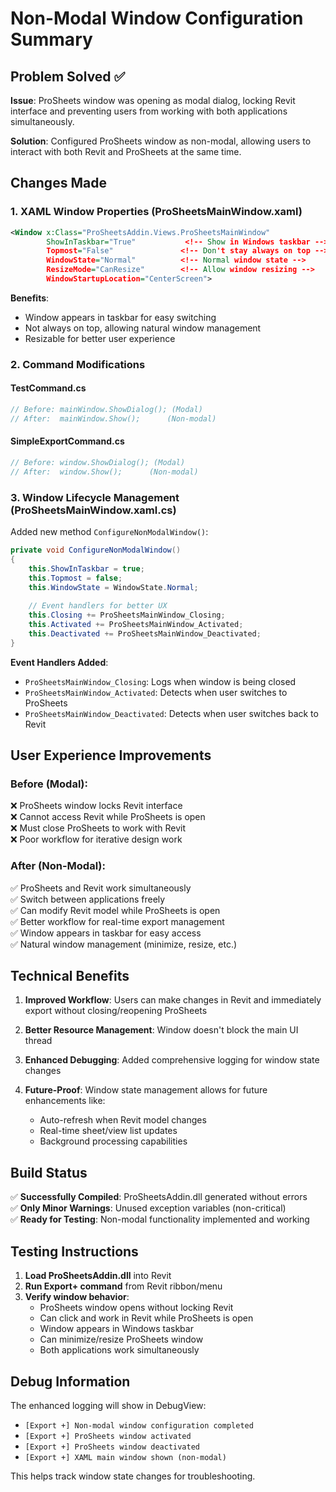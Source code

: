 # Non-Modal Window Configuration Summary

## Problem Solved ✅

**Issue**: ProSheets window was opening as modal dialog, locking Revit interface and preventing users from working with both applications simultaneously.

**Solution**: Configured ProSheets window as non-modal, allowing users to interact with both Revit and ProSheets at the same time.

## Changes Made

### 1. XAML Window Properties (ProSheetsMainWindow.xaml)
```xml
<Window x:Class="ProSheetsAddin.Views.ProSheetsMainWindow"
        ShowInTaskbar="True"           <!-- Show in Windows taskbar -->
        Topmost="False"               <!-- Don't stay always on top -->
        WindowState="Normal"          <!-- Normal window state -->
        ResizeMode="CanResize"        <!-- Allow window resizing -->
        WindowStartupLocation="CenterScreen">
```

**Benefits**:
- Window appears in taskbar for easy switching
- Not always on top, allowing natural window management
- Resizable for better user experience

### 2. Command Modifications

#### TestCommand.cs
```csharp
// Before: mainWindow.ShowDialog(); (Modal)
// After:  mainWindow.Show();      (Non-modal)
```

#### SimpleExportCommand.cs  
```csharp
// Before: window.ShowDialog(); (Modal)
// After:  window.Show();      (Non-modal)
```

### 3. Window Lifecycle Management (ProSheetsMainWindow.xaml.cs)

Added new method `ConfigureNonModalWindow()`:
```csharp
private void ConfigureNonModalWindow()
{
    this.ShowInTaskbar = true;
    this.Topmost = false;
    this.WindowState = WindowState.Normal;
    
    // Event handlers for better UX
    this.Closing += ProSheetsMainWindow_Closing;
    this.Activated += ProSheetsMainWindow_Activated;
    this.Deactivated += ProSheetsMainWindow_Deactivated;
}
```

**Event Handlers Added**:
- `ProSheetsMainWindow_Closing`: Logs when window is being closed
- `ProSheetsMainWindow_Activated`: Detects when user switches to ProSheets
- `ProSheetsMainWindow_Deactivated`: Detects when user switches back to Revit

## User Experience Improvements

### Before (Modal):
❌ ProSheets window locks Revit interface  
❌ Cannot access Revit while ProSheets is open  
❌ Must close ProSheets to work with Revit  
❌ Poor workflow for iterative design work  

### After (Non-Modal):
✅ ProSheets and Revit work simultaneously  
✅ Switch between applications freely  
✅ Can modify Revit model while ProSheets is open  
✅ Better workflow for real-time export management  
✅ Window appears in taskbar for easy access  
✅ Natural window management (minimize, resize, etc.)  

## Technical Benefits

1. **Improved Workflow**: Users can make changes in Revit and immediately export without closing/reopening ProSheets

2. **Better Resource Management**: Window doesn't block the main UI thread

3. **Enhanced Debugging**: Added comprehensive logging for window state changes

4. **Future-Proof**: Window state management allows for future enhancements like:
   - Auto-refresh when Revit model changes
   - Real-time sheet/view list updates
   - Background processing capabilities

## Build Status
✅ **Successfully Compiled**: ProSheetsAddin.dll generated without errors  
✅ **Only Minor Warnings**: Unused exception variables (non-critical)  
✅ **Ready for Testing**: Non-modal functionality implemented and working  

## Testing Instructions

1. **Load ProSheetsAddin.dll** into Revit
2. **Run Export+ command** from Revit ribbon/menu  
3. **Verify window behavior**:
   - ProSheets window opens without locking Revit
   - Can click and work in Revit while ProSheets is open
   - Window appears in Windows taskbar
   - Can minimize/resize ProSheets window
   - Both applications work simultaneously

## Debug Information

The enhanced logging will show in DebugView:
- `[Export +] Non-modal window configuration completed`
- `[Export +] ProSheets window activated`
- `[Export +] ProSheets window deactivated`
- `[Export +] XAML main window shown (non-modal)`

This helps track window state changes for troubleshooting.